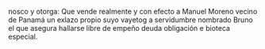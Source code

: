 nosco y otorga: Que vende realmente y con efecto a Manuel Moreno vecino de Panamá un exlazo propio suyo vayetog a servidumbre nombrado Bruno el que asegura hallarse libre de empeño deuda obligación e bioteca especial.